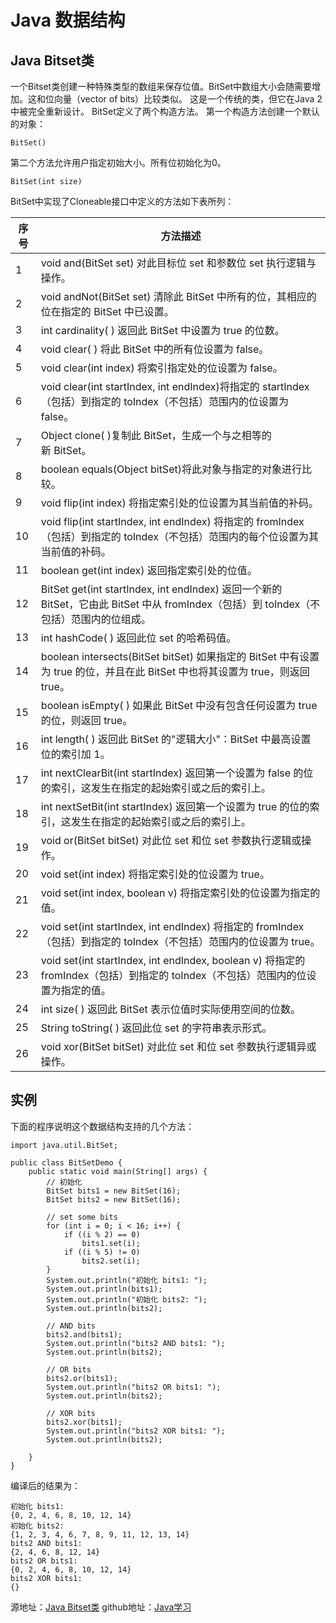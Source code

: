 
# Java 数据结构
## Java Bitset类

一个Bitset类创建一种特殊类型的数组来保存位值。BitSet中数组大小会随需要增加。这和位向量（vector of bits）比较类似。
这是一个传统的类，但它在Java 2中被完全重新设计。
BitSet定义了两个构造方法。
第一个构造方法创建一个默认的对象：

```
BitSet()
```
第二个方法允许用户指定初始大小。所有位初始化为0。
```
BitSet(int size)
```
BitSet中实现了Cloneable接口中定义的方法如下表所列：

| 序号  | 方法描述  | 
| ------ | ------ |
|1|void and(BitSet set) 对此目标位 set 和参数位 set 执行逻辑与操作。|
|2|void andNot(BitSet set) 清除此 BitSet 中所有的位，其相应的位在指定的 BitSet 中已设置。|
|3|int cardinality( ) 返回此 BitSet 中设置为 true 的位数。|
|4|void clear( ) 将此 BitSet 中的所有位设置为 false。|
|5|void clear(int index) 将索引指定处的位设置为 false。|
|6|void clear(int startIndex, int endIndex)将指定的 startIndex（包括）到指定的 toIndex（不包括）范围内的位设置为 false。|
|7|Object clone( )复制此 BitSet，生成一个与之相等的新 BitSet。|
|8|boolean equals(Object bitSet)将此对象与指定的对象进行比较。|
|9|void flip(int index) 将指定索引处的位设置为其当前值的补码。|
|10|void flip(int startIndex, int endIndex) 将指定的 fromIndex（包括）到指定的 toIndex（不包括）范围内的每个位设置为其当前值的补码。|
|11|boolean get(int index) 返回指定索引处的位值。|
|12|BitSet get(int startIndex, int endIndex) 返回一个新的 BitSet，它由此 BitSet 中从 fromIndex（包括）到 toIndex（不包括）范围内的位组成。|
|13|int hashCode( ) 返回此位 set 的哈希码值。|
|14|boolean intersects(BitSet bitSet) 如果指定的 BitSet 中有设置为 true 的位，并且在此 BitSet 中也将其设置为 true，则返回 true。|
|15|boolean isEmpty( ) 如果此 BitSet 中没有包含任何设置为 true 的位，则返回 true。|
|16|int length( ) 返回此 BitSet 的"逻辑大小"：BitSet 中最高设置位的索引加 1。|
|17|int nextClearBit(int startIndex) 返回第一个设置为 false 的位的索引，这发生在指定的起始索引或之后的索引上。|
|18|int nextSetBit(int startIndex) 返回第一个设置为 true 的位的索引，这发生在指定的起始索引或之后的索引上。|
|19|void or(BitSet bitSet) 对此位 set 和位 set 参数执行逻辑或操作。|
|20|void set(int index) 将指定索引处的位设置为 true。|
|21|void set(int index, boolean v)  将指定索引处的位设置为指定的值。|
|22|void set(int startIndex, int endIndex) 将指定的 fromIndex（包括）到指定的 toIndex（不包括）范围内的位设置为 true。|
|23|void set(int startIndex, int endIndex, boolean v) 将指定的 fromIndex（包括）到指定的 toIndex（不包括）范围内的位设置为指定的值。|
|24|int size( )  返回此 BitSet 表示位值时实际使用空间的位数。|
|25|String toString( ) 返回此位 set 的字符串表示形式。|
|26|void xor(BitSet bitSet) 对此位 set 和位 set 参数执行逻辑异或操作。|

## 实例
下面的程序说明这个数据结构支持的几个方法：

```
import java.util.BitSet;

public class BitSetDemo {
	public static void main(String[] args) {
		// 初始化
		BitSet bits1 = new BitSet(16);
		BitSet bits2 = new BitSet(16);

		// set some bits
		for (int i = 0; i < 16; i++) {
			if ((i % 2) == 0)
				bits1.set(i);
			if ((i % 5) != 0)
				bits2.set(i);
		}
		System.out.println("初始化 bits1: ");
		System.out.println(bits1);
		System.out.println("初始化 bits2: ");
		System.out.println(bits2);

		// AND bits
		bits2.and(bits1);
		System.out.println("bits2 AND bits1: ");
		System.out.println(bits2);

		// OR bits
		bits2.or(bits1);
		System.out.println("bits2 OR bits1: ");
		System.out.println(bits2);

		// XOR bits
		bits2.xor(bits1);
		System.out.println("bits2 XOR bits1: ");
		System.out.println(bits2);

	}
}
```
编译后的结果为：
```
初始化 bits1: 
{0, 2, 4, 6, 8, 10, 12, 14}
初始化 bits2: 
{1, 2, 3, 4, 6, 7, 8, 9, 11, 12, 13, 14}
bits2 AND bits1: 
{2, 4, 6, 8, 12, 14}
bits2 OR bits1: 
{0, 2, 4, 6, 8, 10, 12, 14}
bits2 XOR bits1: 
{}
```

源地址：[Java Bitset类](https://www.runoob.com/java/java-bitset-class.html)
github地址：[Java学习](https://github.com/shaveKevin/SKJAVALearning)

